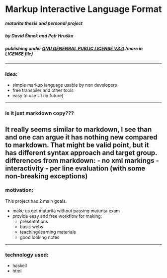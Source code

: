 # Markup Interactive Language Format
#####  maturita thesis and personal project
##### by David Šimek and Petr Hruška
##### publishing under <ins>GNU GENENRAL PUBLIC LICENSE V3.0</ins> (more in LICENSE file)
-----
### idea:
- simple markup language usable by non developers
- free transpiler and other tools
- easy to use UI (in future)
-----
### is it just markdown copy???  
It really seems similar to markdown, I see than and one can argue it has nothing new compared to markdown. That might be valid point, but it has different syntax approach and target group.  
differences from markdown:
    - no xml markings
    - interactivity
    - per line evaluation (with some non-breaking exceptions)
-----
### motivation:
This project has 2 main goals.
- make us get maturita without passing maturita exam
- provide easy and free workflow for making:
    - presentations
    - basic webs
    - teaching/learning materials
    - good looking notes
-----
### technology used:
- haskell
- html
